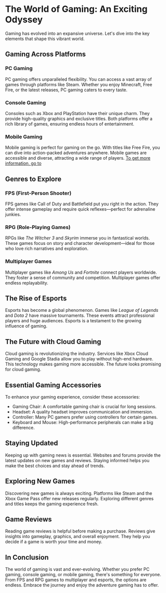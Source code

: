 # The World of Gaming: An Exciting Odyssey

Gaming has evolved into an expansive universe. Let's dive into the key elements that shape this vibrant world.

## Gaming Across Platforms

### PC Gaming
PC gaming offers unparalleled flexibility. You can access a vast array of games through platforms like Steam. Whether you enjoy Minecraft, Free Fire, or the latest releases, PC gaming caters to every taste.

### Console Gaming
Consoles such as Xbox and PlayStation have their unique charm. They provide high-quality graphics and exclusive titles. Both platforms offer a rich library of games, ensuring endless hours of entertainment.

### Mobile Gaming
Mobile gaming is perfect for gaming on the go. With titles like Free Fire, you can dive into action-packed adventures anywhere. Mobile games are accessible and diverse, attracting a wide range of players. [To get more information, go to](https://gamingmasti.com)

## Genres to Explore

### FPS (First-Person Shooter)
FPS games like Call of Duty and Battlefield put you right in the action. They offer intense gameplay and require quick reflexes—perfect for adrenaline junkies.

### RPG (Role-Playing Games)
RPGs like *The Witcher 3* and *Skyrim* immerse you in fantastical worlds. These games focus on story and character development—ideal for those who love rich narratives and exploration.

### Multiplayer Games
Multiplayer games like *Among Us* and *Fortnite* connect players worldwide. They foster a sense of community and competition. Multiplayer games offer endless replayability.

## The Rise of Esports
Esports has become a global phenomenon. Games like *League of Legends* and *Dota 2* have massive tournaments. These events attract professional players and huge audiences. Esports is a testament to the growing influence of gaming.

## The Future with Cloud Gaming
Cloud gaming is revolutionizing the industry. Services like Xbox Cloud Gaming and Google Stadia allow you to play without high-end hardware. This technology makes gaming more accessible. The future looks promising for cloud gaming.

## Essential Gaming Accessories

To enhance your gaming experience, consider these accessories:

- Gaming Chair: A comfortable gaming chair is crucial for long sessions.
- Headset: A quality headset improves communication and immersion.
- Controller: Many PC gamers prefer using controllers for certain games.
- Keyboard and Mouse: High-performance peripherals can make a big difference.

## Staying Updated
Keeping up with gaming news is essential. Websites and forums provide the latest updates on new games and reviews. Staying informed helps you make the best choices and stay ahead of trends.

## Exploring New Games
Discovering new games is always exciting. Platforms like Steam and the Xbox Game Pass offer new releases regularly. Exploring different genres and titles keeps the gaming experience fresh.

## Game Reviews
Reading game reviews is helpful before making a purchase. Reviews give insights into gameplay, graphics, and overall enjoyment. They help you decide if a game is worth your time and money.

## In Conclusion
The world of gaming is vast and ever-evolving. Whether you prefer PC gaming, console gaming, or mobile gaming, there's something for everyone. From FPS and RPG games to multiplayer and esports, the options are endless. Embrace the journey and enjoy the adventure gaming has to offer.



